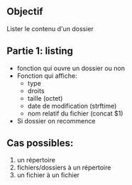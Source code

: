 ## Objectif
Lister le contenu d'un dossier

## Partie 1: listing
- fonction qui ouvre un dossier ou non
- Fonction qui affiche:
	- type
	- droits
	- taille (octet)
	- date de modification (strftime)
	- nom relatif du fichier (concat $1)
- Si dossier on recommence
 
 ## Cas possibles:
1. un répertoire
2. fichiers/dossiers à un répertoire
3. un fichier à un fichier
